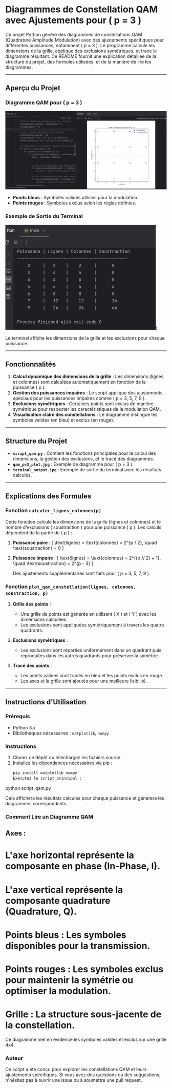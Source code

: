 # Diagrammes de Constellation QAM avec Ajustements pour \( p = 3 \)

Ce projet Python génère des diagrammes de constellations QAM (Quadrature Amplitude Modulation) avec des ajustements spécifiques pour différentes puissances, notamment \( p = 3 \). Le programme calcule les dimensions de la grille, applique des exclusions symétriques, et trace le diagramme résultant. Ce README fournit une explication détaillée de la structure du projet, des formules utilisées, et de la manière de lire les diagrammes.

---

## Aperçu du Projet

### Diagramme QAM pour \( p = 3 \)
![Diagramme QAM \( p = 3 \)](qam%20p%20%3D%203%20plot.jpg)

- **Points bleus** : Symboles valides utilisés pour la modulation.
- **Points rouges** : Symboles exclus selon les règles définies.

### Exemple de Sortie du Terminal
![Sortie Terminal](terminal%20output.jpg))

Le terminal affiche les dimensions de la grille et les exclusions pour chaque puissance.

---

## Fonctionnalités

1. **Calcul dynamique des dimensions de la grille** : Les dimensions (lignes et colonnes) sont calculées automatiquement en fonction de la puissance \( p \).
2. **Gestion des puissances impaires** : Le script applique des ajustements spéciaux pour les puissances impaires comme \( p = 3, 5, 7, 9 \).
3. **Exclusions symétriques** : Certaines points sont exclus de manière symétrique pour respecter les caractéristiques de la modulation QAM.
4. **Visualisation claire des constellations** : Le diagramme distingue les symboles valides (en bleu) et exclus (en rouge).

---

## Structure du Projet

- **`script_qam.py`** : Contient les fonctions principales pour le calcul des dimensions, la gestion des exclusions, et le tracé des diagrammes.
- **`qam_p=3_plot.jpg`** : Exemple de diagramme pour \( p = 3 \).
- **`terminal_output.jpg`** : Exemple de sortie du terminal avec les résultats calculés.

---

## Explications des Formules

### Fonction `calculer_lignes_colonnes(p)`

Cette fonction calcule les dimensions de la grille (lignes et colonnes) et le nombre d'exclusions \( soustraction \) pour une puissance \( p \). Les calculs dépendent de la parité de \( p \) :

1. **Puissance paire** :
   \[
   \text{lignes} = \text{colonnes} = 2^{p / 2}, \quad \text{soustraction} = 0
   \]

2. **Puissance impaire** :
   \[
   \text{lignes} = \text{colonnes} = 2^{(p // 2) + 1}, \quad \text{soustraction} = 2^{p - 3}
   \]

   Des ajustements supplémentaires sont faits pour \( p = 3, 5, 7, 9 \).

### Fonction `plot_qam_constellation(lignes, colonnes, soustraction, p)`

1. **Grille des points** :
   - Une grille de points est générée en utilisant \( X \) et \( Y \) avec les dimensions calculées.
   - Les exclusions sont appliquées symétriquement à travers les quatre quadrants.

2. **Exclusions symétriques** :
   - Les exclusions sont réparties uniformément dans un quadrant puis reproduites dans les autres quadrants pour préserver la symétrie.

3. **Tracé des points** :
   - Les points valides sont tracés en bleu et les points exclus en rouge.
   - Les axes et la grille sont ajoutés pour une meilleure lisibilité.

---

## Instructions d'Utilisation

### Prérequis

- Python 3.x
- Bibliothèques nécessaires : `matplotlib`, `numpy`

### Instructions

1. Clonez ce dépôt ou téléchargez les fichiers source.
2. Installez les dépendances nécessaires via pip :
   ```bash
   pip install matplotlib numpy
   Exécutez le script principal :

python script_qam.py

Cela affichera les résultats calculés pour chaque puissance et générera les diagrammes correspondants.

### Comment Lire un Diagramme QAM

## Axes :

# L'axe horizontal représente la composante en phase (In-Phase, I).

# L'axe vertical représente la composante quadrature (Quadrature, Q).

# Points bleus : Les symboles disponibles pour la transmission.

# Points rouges : Les symboles exclus pour maintenir la symétrie ou optimiser la modulation.

# Grille : La structure sous-jacente de la constellation.


Ce diagramme met en évidence les symboles valides et exclus sur une grille 4x4.

### Auteur

Ce script a été conçu pour explorer les constellations QAM et leurs ajustements spécifiques. Si vous avez des questions ou des suggestions, n'hésitez pas à ouvrir une issue ou à soumettre une pull request.
